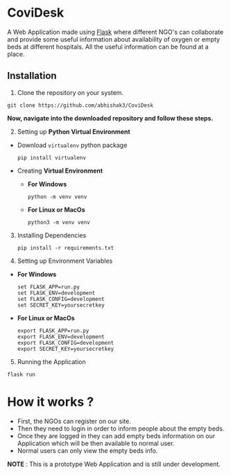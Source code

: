 # CoviDesk
A Web Application made using [Flask](https://flask.palletsprojects.com) where different NGO's can collaborate and provide some useful information about availability of oxygen or empty beds at different hospitals.
All the useful information can be found at a place.

## Installation
1. Clone the repository on your system.
```
git clone https://github.com/abhishak3/CoviDesk
```

**Now, navigate into the downloaded repository and follow these steps.**

2. Setting up **Python Virtual Environment**  
- Download `virtualenv` python package
  ```
  pip install virtualenv
  ```
- Creating **Virtual Environment**  

    - **For Windows**
      ```
      python -m venv venv
      ```

    - **For Linux or MacOs**
      ```
      python3 -m venv venv
      ```  
3. Installing Dependencies
    ```
    pip install -r requirements.txt
    ```
    
4. Setting up Environment Variables  

  - **For Windows**
    ```
    set FLASK_APP=run.py
    set FLASK_ENV=development
    set FLASK_CONFIG=development
    set SECRET_KEY=yoursecretkey
    ```
  
  - **For Linux or MacOs**
    ```
    export FLASK_APP=run.py
    export FLASK_ENV=development
    export FLASK_CONFIG=development
    export SECRET_KEY=yoursecretkey
    ```

5. Running the Application
  ```
  flask run
  ```

# How it works ?
- First, the NGOs can register on our site.
- Then they need to login in order to inform people about the empty beds.
- Once they are logged in they can add empty beds information on our Application which will be then available to normal user.
- Normal users can only view the empty beds info.

**NOTE** : This is a prototype Web Application and is still under development. 
